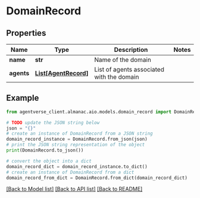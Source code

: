 # DomainRecord


## Properties

Name | Type | Description | Notes
------------ | ------------- | ------------- | -------------
**name** | **str** | Name of the domain | 
**agents** | [**List[AgentRecord]**](AgentRecord.md) | List of agents associated with the domain | 

## Example

```python
from agentverse_client.almanac.aio.models.domain_record import DomainRecord

# TODO update the JSON string below
json = "{}"
# create an instance of DomainRecord from a JSON string
domain_record_instance = DomainRecord.from_json(json)
# print the JSON string representation of the object
print(DomainRecord.to_json())

# convert the object into a dict
domain_record_dict = domain_record_instance.to_dict()
# create an instance of DomainRecord from a dict
domain_record_from_dict = DomainRecord.from_dict(domain_record_dict)
```
[[Back to Model list]](../README.md#documentation-for-models) [[Back to API list]](../README.md#documentation-for-api-endpoints) [[Back to README]](../README.md)


